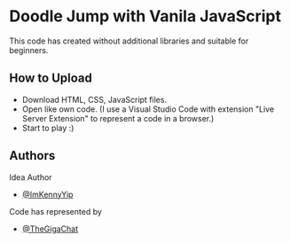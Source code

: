 # Doodle Jump with Vanila JavaScript

This code has created without additional libraries and suitable for beginners.

## How to Upload

- Download HTML, CSS, JavaScript files.
- Open like own code. (I use a Visual Studio Code with extension "Live Server Extension" to represent a code in a browser.)
- Start to play :)

## Authors

Idea Author

- [@ImKennyYip](https://github.com/ImKennyYip)

Code has represented by

- [@TheGigaChat](https://github.com/TheGigaChat)
